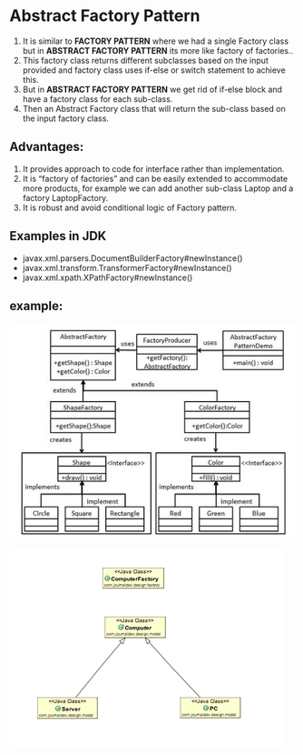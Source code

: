 # Abstract Factory Pattern
1. It is similar to **FACTORY PATTERN**  where we had  a single Factory class but in **ABSTRACT FACTORY PATTERN** its more like factory of factories.. 
2. This factory class returns different subclasses based on the input provided and factory class uses if-else or switch statement to achieve this.
3. But in **ABSTRACT FACTORY PATTERN** we get rid of if-else block and have a factory class for each sub-class.
4. Then an Abstract Factory class that will return the sub-class based on the input factory class. 

## Advantages:
1. It provides approach to code for interface rather than implementation.
2. It is “factory of factories” and can be easily extended to accommodate more products, for example we can add another sub-class Laptop and a factory LaptopFactory.
3. It is robust and avoid conditional logic of Factory pattern.

## Examples in JDK
- javax.xml.parsers.DocumentBuilderFactory#newInstance()
- javax.xml.transform.TransformerFactory#newInstance()
- javax.xml.xpath.XPathFactory#newInstance()

## example:
![demo1](https://github.com/deepakkum21/GOF-Design-Pattern/blob/master/Creational%20Design%20Pattern/AbstractFactoryDesignPattern/image/Abstract%20Factory%20Pattern%201.PNG)

![demo2](https://github.com/deepakkum21/GOF-Design-Pattern/blob/master/Creational%20Design%20Pattern/AbstractFactoryDesignPattern/image/Abstract%20Factory%20Pattern%202.PNG)
